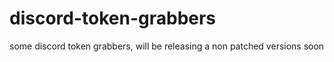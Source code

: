 # discord-token-grabbers
some discord token grabbers, will be releasing a non patched versions soon

